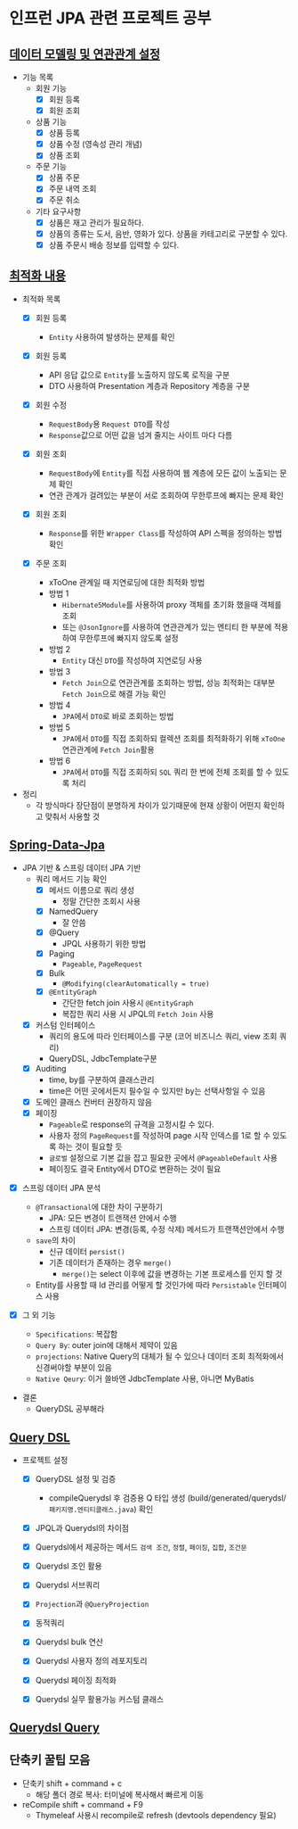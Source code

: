 # 인프런 JPA 관련 프로젝트 공부

## [데이터 모델링 및 연관관계 설정](springboot-jpa-shop/README.md)

- 기능 목록
    - 회원 기능
        - [x] 회원 등록
        - [x] 회원 조회
    - 상품 기능
        - [x] 상품 등록
        - [x] 상품 수정 (영속성 관리 개념)
        - [x] 상품 조회
    - 주문 기능
        - [x] 상품 주문
        - [x] 주문 내역 조회
        - [x] 주문 취소
    - 기타 요구사항
        - [x] 상품은 재고 관리가 필요하다.
        - [x] 상품의 종류는 도서, 음반, 영화가 있다. 상품을 카테고리로 구분할 수 있다.
        - [x] 상품 주문시 배송 정보를 입력할 수 있다.

## [최적화 내용](springboot-jpa-shop-optimize/README.md)

- 최적화 목록
    - [x] 회원 등록
        - `Entity` 사용하여 발생하는 문제를 확인
    - [x] 회원 등록
        - API 응답 값으로 `Entity`를 노출하지 않도록 로직을 구분
        - DTO 사용하여 Presentation 계층과 Repository 계층을 구분
    - [x] 회원 수정
        - `RequestBody`용 `Request DTO`를 작성
        - `Response`값으로 어떤 값을 넘겨 줄지는 사이트 마다 다름
    - [x] 회원 조회
        - `RequestBody`에 `Entity`를 직접 사용하여 웹 계층에 모든 값이 노출되는 문제 확인
        - 연관 관계가 걸려있는 부분이 서로 조회하여 무한루프에 빠지는 문제 확인
    - [x] 회원 조회
        - `Response`를 위한 `Wrapper Class`를 작성하여 API 스펙을 정의하는 방법 확인

    - [x] 주문 조회
        - xToOne 관계일 때 지연로딩에 대한 최적화 방법
        - 방법 1
            - `Hibernate5Module`를 사용하여 proxy 객체를 초기화 했을때 객체를 조회
            - 또는 `@JsonIgnore`를 사용하여 연관관계가 있는 엔티티 한 부분에 적용하여 무한루프에 빠지지 않도록 설정
        - 방법 2
            - `Entity` 대신 `DTO`를 작성하여 지연로딩 사용
        - 방법 3
            - `Fetch Join`으로 연관관계를 조회하는 방법, 성능 최적화는 대부분 `Fetch Join`으로 해결 가능 확인
        - 방법 4
            - `JPA`에서 `DTO`로 바로 조회하는 방법
        - 방법 5
            - `JPA`에서 `DTO`를 직접 조회하되 컬렉션 조회를 최적화하기 위해 `xToOne` 연관관계에 `Fetch Join`활용
        - 방법 6
            - `JPA`에서 `DTO`를 직접 조회하되 `SQL` 쿼리 한 번에 전체 조회를 할 수 있도록 처리

- 정리
    - 각 방식마다 장단점이 분명하게 차이가 있기때문에 현재 상황이 어떤지 확인하고 맞춰서 사용할 것

## [Spring-Data-Jpa](springboot-jpa-data/README.md)

- JPA 기반 & 스프링 데이터 JPA 기반
    - 쿼리 메서드 기능 확인
        - [x] 메서드 이름으로 쿼리 생성
            - 정말 간단한 조회시 사용
        - [x] NamedQuery
            - 잘 안씀
        - [x] @Query
            - JPQL 사용하기 위한 방법
        - [x] Paging
            - `Pageable`, `PageRequest`
        - [x] Bulk
            - `@Modifying(clearAutomatically = true)`
        - [x] `@EntityGraph`
            - 간단한 fetch join 사용시 `@EntityGraph`
            - 복잡한 쿼리 사용 시 JPQL의 `Fetch Join` 사용
    - [x] 커스텀 인터페이스
        - 쿼리의 용도에 따라 인터페이스를 구분 (코어 비즈니스 쿼리, view 조회 쿼리)
        - QueryDSL, JdbcTemplate구분
    - [x] Auditing
        - time, by를 구분하여 클래스관리
        - time은 어떤 곳에서든지 필수일 수 있지만 by는 선택사항일 수 있음
    - [x] 도메인 클래스 컨버터 권장하지 않음
    - [x] 페이징
        - `Pageable`로 response의 규격을 고정시킬 수 있다.
        - 사용자 정의 `PageRequest`를 작성하여 page 시작 인덱스를 1로 할 수 있도록 하는 것이 필요할 듯
        - `글로벌` 설정으로 기본 값을 잡고 필요한 곳에서 `@PageableDefault` 사용
        - 페이징도 결국 Entity에서 DTO로 변환하는 것이 필요

- [x] 스프링 데이터 JPA 분석
    - `@Transactional`에 대한 차이 구분하기
        - JPA: 모든 변경이 트랜잭션 안에서 수행
        - 스프링 데이터 JPA: 변경(등록, 수정 삭제) 메서드가 트랜잭션안에서 수행
    - `save`의 차이
        - 신규 데이터 `persist()`
        - 기존 데이터가 존재하는 경우 `merge()`
            - `merge()`는 select 이후에 값을 변경하는 기본 프로세스를 인지 할 것
    - Entity를 사용할 때 Id 관리를 어떻게 할 것인가에 따라 `Persistable` 인터페이스 사용

- [x] 그 외 기능
    - `Specifications`: 복잡함
    - `Query By`: outer join에 대해서 제약이 있음
    - `projections`: Native Query의 대체가 될 수 있으나 데이터 조회 최적화에서 신경써야할 부분이 있음
    - `Native Qeury`: 이거 쓸바엔 JdbcTemplate 사용, 아니면 MyBatis

- 결론
    - QueryDSL 공부해라

## [Query DSL](springboot-jpa-querydsl/README.md)

- 프로젝트 설정
    - [x] QueryDSL 설정 및 검증
        - compileQuerydsl 후 검증용 Q 타입 생성 (build/generated/querydsl/`패키지명.엔티티클래스.java`) 확인

    - [x] JPQL과 Querydsl의 차이점
    - [x] Querydsl에서 제공하는 메서드 `검색 조건`, `정렬`, `페이징`, `집합`, `조건문`
    - [x] Querydsl 조인 활용
    - [x] Querydsl 서브쿼리
    - [x] `Projection`과 `@QueryProjection`
    - [x] 동적쿼리
    - [x] Querydsl bulk 연산
    - [x] Querydsl 사용자 정의 레포지토리
    - [x] Querydsl 페이징 최적화
    - [x] Querydsl 실무 활용가능 커스텀 클래스


## [Querydsl Query](springboot-jpa-querydsl-basic/README.md)

## 단축키 꿀팁 모음
- 단축키 shift + command + c
    - 해당 폴더 경로 복사: 터미널에 복사해서 빠르게 이동
- reCompile shift + command + F9
    - Thymeleaf 사용시 recompile로 refresh (devtools dependency 필요)
